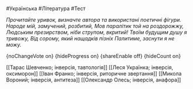 #Українська #Література #Тест

*Прочитайте уривок, визначте автора та використані поетичні фігури. Народе мій, замучений, розбитий, Мов паралітик той на роздорожжу, Людським презирством, ніби струпом, вкритий! Твоїм будущим душу я тривожу, Від сорому, який нащадків пізніх Палитиме, заснути я не можу.*

{noChangeVote on}
{hideProgress on}
{shareEnable off}
{hideCount on}

[[Тарас Шевченко; інверсія, тавтологія]]
[[Леся Українка; інверсія, оксиморон]]
[[Іван Франко; інверсія, риторичне звертання]]
[[Микола Вороний; інверсія, антитеза]]
[[Олександр Олесь; інверсія, анафора]]
